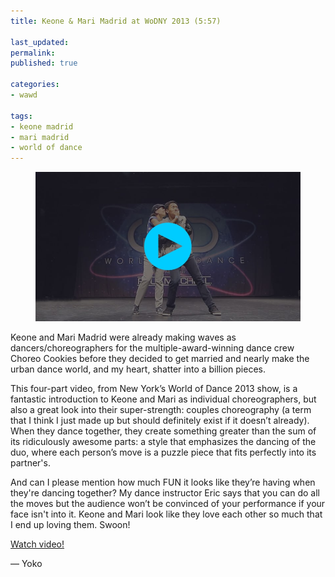 ```yaml
---
title: Keone & Mari Madrid at WoDNY 2013 (5:57)

last_updated: 
permalink: 
published: true

categories:
- wawd

tags:
- keone madrid
- mari madrid
- world of dance
---
```


<figure>
	<a href="http://www.youtube.com/watch?v=lZw_n_-tyk4"><img src="/assets/images/2014-01-08-keone_mari_wodny_2013.jpg" alt="A still from a Youtube dance video. Keone and Mari Madrid are on the stage at World of Dance NY. They are mid-pose, with Mari holding Keone's head from behind and kissing him. Keone looks stoked." /></a>
</figure>

Keone and Mari Madrid were already making waves as dancers/choreographers for the multiple-award-winning dance crew Choreo Cookies before they decided to get married and nearly make the urban dance world, and my heart, shatter into a billion pieces. 

This four-part video, from New York’s World of Dance 2013 show, is a fantastic introduction to Keone and Mari as individual choreographers, but also a great look into their super-strength: couples choreography (a term that I think I just made up but should definitely exist if it doesn’t already). When they dance together, they create something greater than the sum of its ridiculously awesome parts: a style that emphasizes the dancing of the duo, where each person’s move is a puzzle piece that fits perfectly into its partner's.

And can I please mention how much FUN it looks like they’re having when they're dancing together? My dance instructor Eric says that you can do all the moves but the audience won’t be convinced of your performance if your face isn't into it. Keone and Mari look like they love each other so much that I end up loving them. Swoon!

[Watch video!](http://www.youtube.com/watch?v=lZw_n_-tyk4)

— Yoko